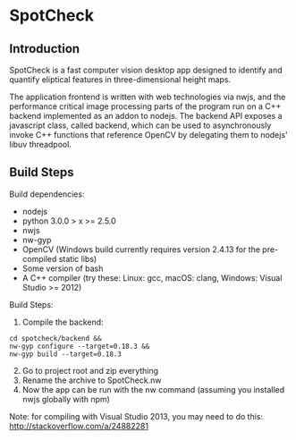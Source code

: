 # SpotCheck

## Introduction
SpotCheck is a fast computer vision desktop app designed to identify and quantify eliptical features in three-dimensional height maps.

The application frontend is written with web technologies via nwjs, and the performance critical image processing parts of the program run on a C++ backend implemented as an addon to nodejs. The backend API exposes a javascript class, called backend, which can be used to asynchronously invoke C++ functions that reference OpenCV by delegating them to nodejs' libuv threadpool.

## Build Steps
Build dependencies: 
 * nodejs
 * python 3.0.0 > x >= 2.5.0
 * nwjs
 * nw-gyp
 * OpenCV (Windows build currently requires version 2.4.13 for the pre-compiled static libs)
 * Some version of bash
 * A C++ compiler (try these: Linux: gcc, macOS: clang, Windows: Visual Studio >= 2012)
 
Build Steps:
 1. Compile the backend:
 ```
 cd spotcheck/backend &&
 nw-gyp configure --target=0.18.3 &&
 nw-gyp build --target=0.18.3
 ```
 2. Go to project root and zip everything
 3. Rename the archive to SpotCheck.nw
 4. Now the app can be run with the nw command (assuming you installed nwjs globally with npm)

Note: for compiling with Visual Studio 2013, you may need to do this: http://stackoverflow.com/a/24882281
